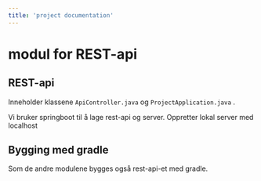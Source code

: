 ```yaml
---
title: 'project documentation'
---
```


modul for REST-api
===

## REST-api
Inneholder klassene `ApiController.java` og `ProjectApplication.java` . 

Vi bruker springboot til å lage rest-api og server. 
Oppretter lokal server med localhost

## Bygging med gradle 
Som de andre modulene bygges også rest-api-et med gradle. 

